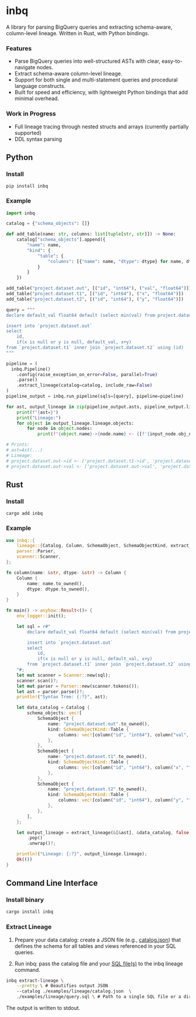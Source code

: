 # inbq
A library for parsing BigQuery queries and extracting schema-aware, column-level lineage. Written in Rust, with Python bindings.

### Features
- Parse BigQuery queries into well-structured ASTs with clear, easy-to-navigate nodes.
- Extract schema-aware column-level lineage.
- Support for both single and multi-statement queries and procedural language constructs.
- Built for speed and efficiency, with lightweight Python bindings that add minimal overhead.

### Work in Progress
- Full lineage tracing through nested structs and arrays (currently partially supported)
- DDL syntax parsing


## Python
### Install
`pip install inbq`

### Example
```python
import inbq

catalog = {"schema_objects": []}

def add_table(name: str, columns: list[tuple[str, str]]) -> None:
    catalog["schema_objects"].append({
        "name": name,
        "kind": {
            "table": {
                "columns": [{"name": name, "dtype": dtype} for name, dtype in columns]
            }
        }
    })

add_table("project.dataset.out", [("id", "int64"), ("val", "float64")])
add_table("project.dataset.t1", [("id", "int64"), ("x", "float64")])
add_table("project.dataset.t2", [("id", "int64"), ("y", "float64")])

query = """
declare default_val float64 default (select min(val) from project.dataset.out);

insert into `project.dataset.out`
select
    id,
    if(x is null or y is null, default_val, x+y)
from `project.dataset.t1` inner join `project.dataset.t2` using (id)
"""

pipeline = (
  inbq.Pipeline()
    .config(raise_exception_on_error=False, parallel=True)
    .parse()
    .extract_lineage(catalog=catalog, include_raw=False)
)
pipeline_output = inbq.run_pipeline(sqls=[query], pipeline=pipeline)

for ast, output_lineage in zip(pipeline_output.asts, pipeline_output.lineages):
    print(f"{ast=}")
    print("Lineage:")
    for object in output_lineage.lineage.objects:
        for node in object.nodes:
            print(f"{object.name}->{node.name} <- {[f'{input_node.obj_name}->{input_node.node_name}' for input_node in node.input]}")

# Prints:
# ast=Ast(...)
# Lineage:
# project.dataset.out->id <- ['project.dataset.t1->id', 'project.dataset.t2->id']
# project.dataset.out->val <- ['project.dataset.out->val', 'project.dataset.t2->y', 'project.dataset.t1->x']
```

## Rust
### Install
`cargo add inbq`

### Example
```rust
use inbq::{
    lineage::{Catalog, Column, SchemaObject, SchemaObjectKind, extract_lineage},
    parser::Parser,
    scanner::Scanner,
};

fn column(name: &str, dtype: &str) -> Column {
    Column {
        name: name.to_owned(),
        dtype: dtype.to_owned(),
    }
}

fn main() -> anyhow::Result<()> {
    env_logger::init();

    let sql = r#"
        declare default_val float64 default (select min(val) from project.dataset.out);

        insert into `project.dataset.out`
        select
            id,
            if(x is null or y is null, default_val, x+y)
        from `project.dataset.t1` inner join `project.dataset.t2` using (id)
    "#;
    let mut scanner = Scanner::new(sql);
    scanner.scan()?;
    let mut parser = Parser::new(scanner.tokens());
    let ast = parser.parse()?;
    println!("Syntax Tree: {:?}", ast);

    let data_catalog = Catalog {
        schema_objects: vec![
            SchemaObject {
                name: "project.dataset.out".to_owned(),
                kind: SchemaObjectKind::Table {
                    columns: vec![column("id", "int64"), column("val", "int64")],
                },
            },
            SchemaObject {
                name: "project.dataset.t1".to_owned(),
                kind: SchemaObjectKind::Table {
                    columns: vec![column("id", "int64"), column("x", "float64")],
                },
            },
            SchemaObject {
                name: "project.dataset.t2".to_owned(),
                kind: SchemaObjectKind::Table {
                    columns: vec![column("id", "int64"), column("y", "float64")],
                },
            },
        ],
    };

    let output_lineage = extract_lineage(&[&ast], &data_catalog, false, true)
        .pop()
        .unwrap()?;

    println!("Lineage: {:?}", output_lineage.lineage);
    Ok(())
}
```


## Command Line Interface
### Install binary
```bash
cargo install inbq
```

### Extract Lineage
1. Prepare your data catalog: create a JSON file (e.g., [catalog.json](./examples/lineage/catalog.json)) that defines the schema for all tables and views referenced in your SQL queries.

2. Run inbq: pass the catalog file and your [SQL file(s)](./examples/lineage/query.sql) to the inbq lineage command.
```bash
inbq extract-lineage \
    --pretty \ # Beautifies output JSON
    --catalog ./examples/lineage/catalog.json  \
    ./examples/lineage/query.sql \ # Path to a single SQL file or a directory of .sql files
```

The output is written to stdout.
